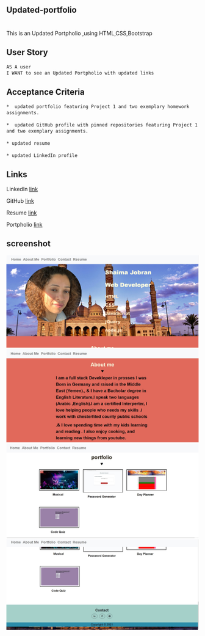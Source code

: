 ## Updated-portfolio
 
 # 
 This is an Updated Portpholio ,using  HTML,CSS,Bootstrap


## User Story
```
AS A user 
I WANT to see an Updated Portpholio with updated links
```


## Acceptance Criteria
```
*  updated portfolio featuring Project 1 and two exemplary homework assignments.

*  updated GitHub profile with pinned repositories featuring Project 1 and two exemplary assignments.

* updated resume

* updated LinkedIn profile
```
## Links

LinkedIn [link](https://www.linkedin.com/in/shaima-jobran-323472172/)

GitHub [link](https://github.com/shaimajobran)

Resume [link](https://drive.google.com/file/d/1plENLk8WV5U-XOaVKhWlF93-9qAd7Ro5/view?usp=sharing)

Portpholio  [link](https://shaimajobran.github.io/Updated-portfolio/)

## screenshot
![screenshot](assets/images/Screenshot-2021-04-17-153252.jpg)
![screenshot](assets/images/Screenshot-2021-04-17-153344.jpg)
![screenshot](assets/images/Screenshot-2021-04-17-153535.jpg)
![screenshot](assets/images/Screenshot-2021-04-17-153606.jpg)